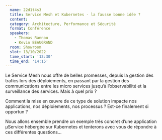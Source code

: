 ```yaml
---
  name: 22d1t4s3
  title: Service Mesh et Kubernetes - la fausse bonne idée ?
  content:
  category: Architecture, Performance et Sécurité
  format: Conférence 
  speakers: 
    - Thomas Rannou
    - Kevin BEAUGRAND
  room: Showroom
  slot: 13/10/2022
  time_start: '13:30'
  time_end: '14:15'
---
```

Le Service Mesh nous offre de belles promesses, depuis la gestion des trafics lors des déploiements, en passant par la gestion des communications entre les micro services jusqu’à l’observabilité et la surveillance des services. Mais à quel prix ?

Comment la mise en œuvre de ce type de solution impacte nos applications, nos déploiements, nos processus ? Est-ce finalement si opportun ?

Nous allons ensemble prendre un exemple très concret d’une application µService hébergée sur Kubernetes et tenterons avec vous de répondre à ces différentes questions…
